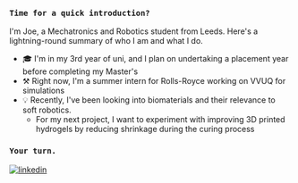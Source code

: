 ### `Time for a quick introduction?`
I'm Joe, a Mechatronics and Robotics student from Leeds. Here's a lightning-round summary of who I am and what I do.


- 🎓 I'm in my 3rd year of uni, and I plan on undertaking a placement year before completing my Master's
- ⚒️ Right now, I'm a summer intern for Rolls-Royce working on VVUQ for simulations
- 💡 Recently, I've been looking into biomaterials and their relevance to soft robotics.
    - For my next project, I want to experiment with improving 3D printed hydrogels by reducing shrinkage during the curing process



### `Your turn.`

<a href="https://linkedin.com/in/joecalvert" target="_blank">
<img src=https://img.shields.io/badge/linkedin-%231E77B5.svg?&style=for-the-badge&logo=linkedin&logoColor=white alt=linkedin style="margin-bottom: 5px;" />
</a>  

